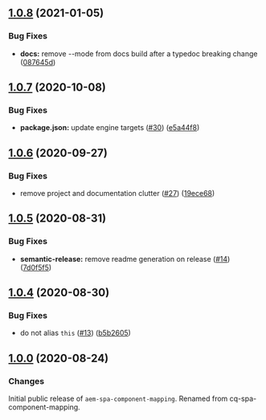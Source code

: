 ## [1.0.8](https://github.com/adobe/aem-spa-component-mapping/compare/v1.0.7...v1.0.8) (2021-01-05)


### Bug Fixes

* **docs:** remove --mode from docs build after a typedoc breaking change ([087645d](https://github.com/adobe/aem-spa-component-mapping/commit/087645df9d8cf8bf2eba9fc44838bf17719662b3))

## [1.0.7](https://github.com/adobe/aem-spa-component-mapping/compare/v1.0.6...v1.0.7) (2020-10-08)


### Bug Fixes

* **package.json:** update engine targets ([#30](https://github.com/adobe/aem-spa-component-mapping/issues/30)) ([e5a44f8](https://github.com/adobe/aem-spa-component-mapping/commit/e5a44f8fa2cac09aef00c2bfbdfddd7ab335d5cf))

## [1.0.6](https://github.com/adobe/aem-spa-component-mapping/compare/v1.0.5...v1.0.6) (2020-09-27)


### Bug Fixes

* remove project and documentation clutter ([#27](https://github.com/adobe/aem-spa-component-mapping/issues/27)) ([19ece68](https://github.com/adobe/aem-spa-component-mapping/commit/19ece684cfaa835c0c045018f643297b4d70e974))

## [1.0.5](https://github.com/adobe/aem-spa-component-mapping/compare/v1.0.4...v1.0.5) (2020-08-31)


### Bug Fixes

* **semantic-release:** remove readme generation on release ([#14](https://github.com/adobe/aem-spa-component-mapping/issues/14)) ([7d0f5f5](https://github.com/adobe/aem-spa-component-mapping/commit/7d0f5f56bfeda1a5d7258bb4f51248d4b04a8c7c))

## [1.0.4](https://github.com/adobe/aem-spa-component-mapping/compare/v1.0.3...v1.0.4) (2020-08-30)


### Bug Fixes

* do not alias `this` ([#13](https://github.com/adobe/aem-spa-component-mapping/issues/13)) ([b5b2605](https://github.com/adobe/aem-spa-component-mapping/commit/b5b260545b8fbba8eed5be6c4a5b955669d30913))

## [1.0.0](https://github.com/adobe/aem-spa-component-mapping/releases/tag/v1.0.0) (2020-08-24)


### Changes

Initial public release of `aem-spa-component-mapping`. Renamed from cq-spa-component-mapping.

